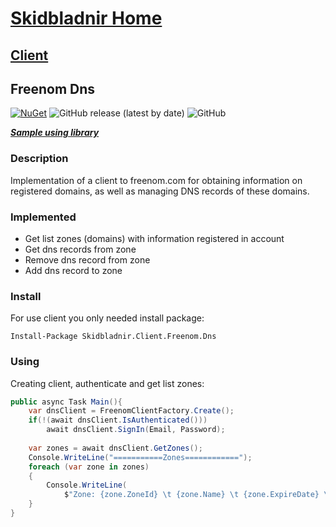 # [Skidbladnir Home](../../../README.md)
## [Client](../README.md)
## Freenom Dns
[![NuGet](https://img.shields.io/nuget/vpre/Skidbladnir.Client.Freenom.Dns.svg?label=Skidbladnir.Client.Freenom.Dns)](https://www.nuget.org/packages/Skidbladnir.Client.Freenom.Dns/absoluteLatest/)
![GitHub release (latest by date)](https://img.shields.io/github/v/release/amest/Skidbladnir)
![GitHub](https://img.shields.io/github/license/amest/Skidbladnir)

[_**Sample using library**_](../../../samples/Client/Skidbladnir.Client.Freenom.Dns.Sample)
### Description
Implementation of a client to freenom.com for obtaining information on registered domains, as well as managing DNS records of these domains.

### Implemented

* Get list zones (domains) with information registered in account
* Get dns records from zone
* Remove dns record from zone
* Add dns record to zone

### Install 
For use client you only needed install package:
```
Install-Package Skidbladnir.Client.Freenom.Dns
```

### Using

Creating client, authenticate and get list zones:

```c#
public async Task Main(){
    var dnsClient = FreenomClientFactory.Create();
    if(!(await dnsClient.IsAuthenticated()))
        await dnsClient.SignIn(Email, Password);
    
    var zones = await dnsClient.GetZones();
    Console.WriteLine("===========Zones============");
    foreach (var zone in zones)
    {
        Console.WriteLine(
            $"Zone: {zone.ZoneId} \t {zone.Name} \t {zone.ExpireDate} \t {zone.RegistrationDate} \t {zone.Status} \t {zone.Type}\n");
    }
}

```